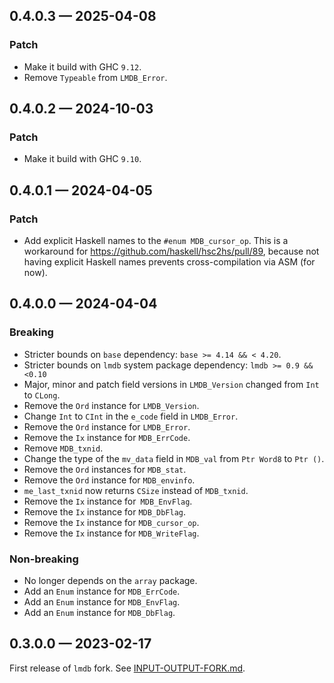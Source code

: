 ## 0.4.0.3 — 2025-04-08

### Patch

* Make it build with GHC `9.12`.
* Remove `Typeable` from `LMDB_Error`.

## 0.4.0.2 — 2024-10-03

### Patch

* Make it build with GHC `9.10`.

## 0.4.0.1 — 2024-04-05

### Patch

* Add explicit Haskell names to the `#enum MDB_cursor_op`. This is a workaround
  for https://github.com/haskell/hsc2hs/pull/89, because not having explicit
  Haskell names prevents cross-compilation via ASM (for now).

## 0.4.0.0 — 2024-04-04

### Breaking

* Stricter bounds on `base` dependency: `base >= 4.14 && < 4.20`.
* Stricter bounds on `lmdb` system package dependency: `lmdb >= 0.9 && <0.10`
* Major, minor and patch field versions in `LMDB_Version` changed from `Int` to `CLong`.
* Remove the `Ord` instance for `LMDB_Version`.
* Change `Int` to `CInt` in the `e_code` field in `LMDB_Error`.
* Remove the `Ord` instance for `LMDB_Error`.
* Remove the `Ix` instance for `MDB_ErrCode`.
* Remove `MDB_txnid`.
* Change the type of the `mv_data` field in `MDB_val` from `Ptr Word8` to `Ptr
  ()`.
* Remove the `Ord` instances for `MDB_stat`.
* Remove the `Ord` instance for `MDB_envinfo`.
* `me_last_txnid` now returns `CSize` instead of `MDB_txnid`.
* Remove the `Ix` instance for` MDB_EnvFlag`.
* Remove the `Ix` instance for `MDB_DbFlag`.
* Remove the `Ix` instance for `MDB_cursor_op`.
* Remove the `Ix` instance for `MDB_WriteFlag`.

### Non-breaking

* No longer depends on the `array` package.
* Add an `Enum` instance for `MDB_ErrCode`.
* Add an `Enum` instance for `MDB_EnvFlag`.
* Add an `Enum` instance for `MDB_DbFlag`.

## 0.3.0.0 — 2023-02-17

First release of `lmdb` fork. See
[INPUT-OUTPUT-FORK.md](./INPUT-OUTPUT-FORK.md).

